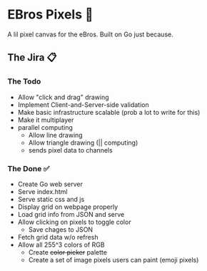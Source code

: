 # EBros Pixels 👾

A lil pixel canvas for the eBros. Built on Go just because.

## The Jira 📋

### The Todo

- Allow "click and drag" drawing
- Implement Client-and-Server-side validation
- Make basic infrastructure scalable (prob a lot to write for this)
- Make it multiplayer
- parallel computing
  - Allow line drawing
  - Allow triangle drawing (|| computing)
  - sends pixel data to channels

### The Done ✅

- Create Go web server
- Serve index.html
- Serve static css and js
- Display grid on webpage properly
- Load grid info from JSON and serve
- Allow clicking on pixels to toggle color
  - Save chages to JSON
- Fetch grid data w/o refresh
- Allow all 255^3 colors of RGB
  - Create ~~color picker~~ palette
  - Create a set of image pixels users can paint (emoji pixels)
